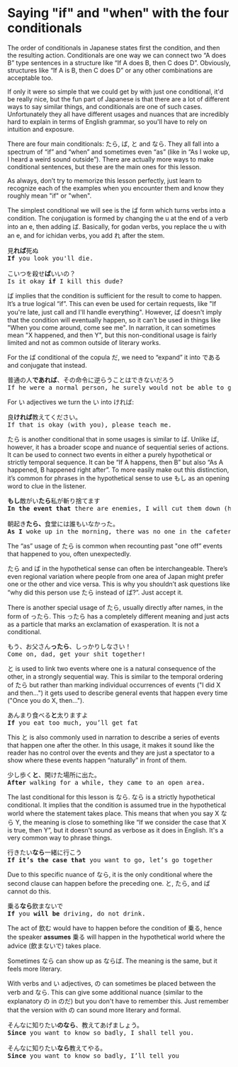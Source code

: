 # Saying "if" and "when" with the four conditionals

The order of conditionals in Japanese states first the condition, and then the resulting action. Conditionals are one way we can connect two “A does B” type sentences in a structure like “If A does B, then C does D”. Obviously, structures like “If A is B, then C does D” or any other combinations are acceptable too.

If only it were so simple that we could get by with just one conditional, it'd be really nice, but the fun part of Japanese is that there are a lot of different ways to say similar things, and conditionals are one of such cases. Unfortunately they all have different usages and nuances that are incredibly hard to explain in terms of English grammar, so you'll have to rely on intuition and exposure.

There are four main conditionals: たら, ば, と and なら. They all fall into a spectrum of “if” and “when” and sometimes even “as” (like in “As I woke up, I heard a weird sound outside”). There are actually more ways to make conditional sentences, but these are the main ones for this lesson.

As always, don’t try to memorize this lesson perfectly, just learn to recognize each of the examples when you encounter them and know they roughly mean "if" or "when". 

The simplest conditional we will see is the ば form which turns verbs into a condition. The conjugation is formed by changing the u at the end of a verb into an e, then adding ば. Basically, for godan verbs, you replace the u with an e, and for ichidan verbs, you add れ after the stem.

<pre>
見<b>れば</b>死ぬ
<b>If</b> you look you'll die.

こいつを殺せ<b>ば</b>いいの？
Is it okay <b>if</b> I kill this dude?
</pre>

ば implies that the condition is sufficient for the result to come to happen. It’s a true logical “if”. This can even be used for certain requests, like "If you're late, just call and I'll handle everything". However, ば doesn't imply that the condition will eventually happen, so it can’t be used in things like "When you come around, come see me". In narration, it can sometimes mean "X happened, and then Y", but this non-conditional usage is fairly limited and not as common outside of literary works. 

For the ば conditional of the copula だ, we need to “expand” it into である and conjugate that instead.

<pre>
普通の人<b>であれば</b>、その命令に逆らうことはできないだろう
If he were a normal person, he surely would not be able to go against that order.
</pre>

For い adjectives we turn the い into ければ:

<pre>
良<b>ければ</b>教えてください。
If that is okay (with you), please teach me.
</pre>

たら is another conditional that in some usages is similar to ば. Unlike ば, however, it has a broader scope and nuance of sequential series of actions. It can be used to connect two events in either a purely hypothetical or strictly temporal sequence. It can be “If A happens, then B” but also “As A happened, B happened right after”. To more easily make out this distinction, it’s common for phrases in the hypothetical sense to use もし as an opening word to clue in the listener.

<pre>
<b>もし</b>敵がい<b>たら</b>私が斬り捨てます
<b>In the event that</b> there are enemies, I will cut them down (hypothetical)

朝起き<b>たら、</b>食堂には誰もいなかった。
<b>As I</b> woke up in the morning, there was no one in the cafeteria.
</pre>

The “as” usage of たら is common when recounting past "one off” events that happened to you, often unexpectedly.

たら and ば in the hypothetical sense can often be interchangeable. There’s even regional variation where people from one area of Japan might prefer one or the other and vice versa. This is why you shouldn’t ask questions like “why did this person use たら instead of ば?”. Just accept it.

There is another special usage of たら, usually directly after names, in the form of ったら. This ったら has a completely different meaning and just acts as a particle that marks an exclamation of exasperation. It is not a conditional.

<pre>
もう、お父さん<b>ったら</b>、しっかりしなさい！
Come on, dad, get your shit together!
</pre>

と is used to link two events where one is a natural consequence of the other, in a strongly sequential way. This is similar to the temporal ordering of たら but rather than marking individual occurrences of events ("I did X and then...") it gets used to describe general events that happen every time ("Once you do X, then...").

<pre>
あんまり食べる<b>と</b>太りますよ
<b>If</b> you eat too much, you’ll get fat
</pre>

This と is also commonly used in narration to describe a series of events that happen one after the other. In this usage, it makes it sound like the reader has no control over the events and they are just a spectator to a show where these events happen “naturally” in front of them.

<pre>
少し歩く<b>と</b>、開けた場所に出た。
<b>After</b> walking for a while, they came to an open area.
</pre>

The last conditional for this lesson is なら. なら is a strictly hypothetical conditional. It implies that the condition is assumed true in the hypothetical world where the statement takes place.
This means that when you say X なら Y, the meaning is close to something like “If we consider the case that X is true, then Y”, but it doesn't sound as verbose as it does in English. It's a very common way to phrase things.

<pre>
行きたい<b>なら</b>一緒に行こう
<b>If it’s the case that</b> you want to go, let’s go together
</pre>

Due to this specific nuance of なら, it is the only conditional where the second clause can happen before the preceding one. と, たら, and ば cannot do this.

<pre>
乗る<b>なら</b>飲まないで
<b>If</b> you <b>will be</b> driving, do not drink.
</pre>

The act of 飲む would have to happen before the condition of 乗る, hence the speaker **assumes** 乗る will happen in the hypothetical world where the advice (飲まないで) takes place.

Sometimes なら can show up as ならば. The meaning is the same, but it feels more literary.

With verbs and い adjectives, の can sometimes be placed between the verb and なら. This can give some additional nuance (similar to the explanatory の in のだ) but you don't have to remember this. Just remember that the version with の can sound more literary and formal.

<pre>
そんなに知りたい<b>のなら</b>、教えてあげましょう。
<b>Since</b> you want to know so badly, I shall tell you.

そんなに知りたい<b>なら</b>教えてやる。
<b>Since</b> you want to know so badly, I’ll tell you
</pre>